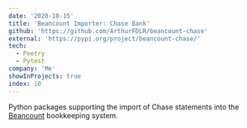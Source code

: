 ```yaml
---
date: '2020-10-15'
title: 'Beancount Importer: Chase Bank'
github: 'https://github.com/ArthurFDLR/beancount-chase'
external: 'https://pypi.org/project/beancount-chase/'
tech:
  - Poetry
  - Pytest
company: 'Me'
showInProjects: true
index: 10
---
```


Python packages supporting the import of Chase statements into the [Beancount](https://github.com/beancount/beancount) bookkeeping system.
